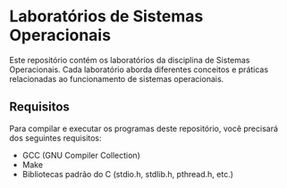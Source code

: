 # Laboratórios de Sistemas Operacionais

Este repositório contém os laboratórios da disciplina de Sistemas Operacionais. Cada laboratório aborda diferentes conceitos e práticas relacionadas ao funcionamento de sistemas operacionais.

## Requisitos

Para compilar e executar os programas deste repositório, você precisará dos seguintes requisitos:
- GCC (GNU Compiler Collection)
- Make
- Bibliotecas padrão do C (stdio.h, stdlib.h, pthread.h, etc.)

